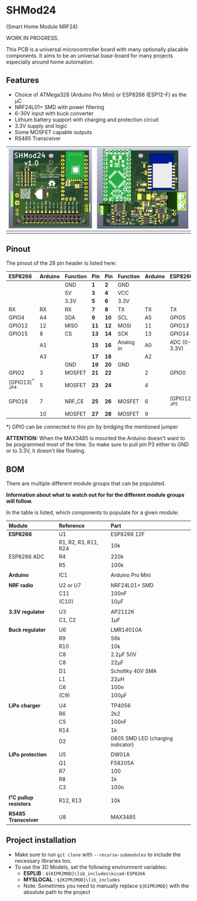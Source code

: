 # SHMod24
(Smart Home Module NRF24)

WORK IN PROGRESS.

This PCB is a universal microcontroller board with many optionally placable components. It aims to be an universal base-board for many projects especially around home automation.

## Features
- Choice of ATMega328 (Arduino Pro Mini) or ESP8266 (ESP12-F) as the µC
- NRF24L01+ SMD with power filtering
- 6-30V input with buck converter
- Lithium battery support with charging and protection circuit
- 3.3V supply and logic
- Some MOSFET capable outputs
- RS485 Transceiver

| ![](doc/3d_back.png) | ![](doc/3d_front.png) |
|:---------------------|:----------------------|
| []()                 | []()                  |

## Pinout
The pinout of the 28 pin header is listed here:

| ESP8266                  | Arduino | Function | Pin    | Pin    | Function  | Arduino | ESP8266                  |
|:-------------------------|:--------|:---------|:-------|:-------|:----------|:--------|:-------------------------|
|                          |         | GND      | **1**  | **2**  | GND       |         |                          |
|                          |         | 5V       | **3**  | **4**  | VCC       |         |                          |
|                          |         | 3.3V     | **5**  | **6**  | 3.3V      |         |                          |
| RX                       | RX      | RX       | **7**  | **8**  | TX        | TX      | TX                       |
| GPIO4                    | A4      | SDA      | **9**  | **10** | SCL       | A5      | GPIO5                    |
| GPIO12                   | 12      | MISO     | **11** | **12** | MOSI      | 11      | GPIO13                   |
| GPIO15                   | 8       | CS       | **13** | **14** | SCK       | 13      | GPIO14                   |
|                          | A1      |          | **15** | **16** | Analog in | A0      | ADC (0-3.3V)             |
|                          | A3      |          | **17** | **18** |           | A2      |                          |
|                          |         | GND      | **19** | **20** | GND       |         |                          |
| GPIO2                    | 3       | MOSFET   | **21** | **22** |           | 2       | GPIO0                    |
| [GPIO13]<sup>* JP4</sup> | 5       | MOSFET   | **23** | **24** |           | 4       |                          |
| GPIO16                   | 7       | NRF_CE   | **25** | **26** | MOSFET    | 6       | [GPIO12]<sup>* JP5</sup> |
|                          | 10      | MOSFET   | **27** | **28** | MOSFET    | 9       |                          |

*) GPIO can be connected to this pin by bridging the mentioned jumper

**ATTENTION:** When the MAX3485 is mounted the Arduino doesn't want to be programmed most of the time. So make sure to pull pin P3 either to GND or to 3.3V, it doesn't like floating.
## BOM
There are multiple different module groups that can be populated.

 **Information about what to watch out for for the different module groups will follow.**

 In the table is listed, which components to populate for a given module:

| Module                   | Reference            | Part                              |
|:-------------------------|:---------------------|:----------------------------------|
| **ESP8266**              | U1                   | ESP8266 12F                       |
|                          | R1, R2, R3, R11, R24 | 10k                               |
| ESP8266 ADC              | R4                   | 220k                              |
|                          | R5                   | 100k                              |
|                          |                      |                                   |
| **Arduino**              | IC1                  | Arduino Pro Mini                  |
|                          |                      |                                   |
| **NRF radio**            | U2 or U7             | NRF24L01+ SMD                     |
|                          | C11                  | 100nF                             |
|                          | (C10)                | 10µF                              |
|                          |                      |                                   |
| **3.3V regulator**       | U3                   | AP2112K                           |
|                          | C1, C2               | 1µF                               |
|                          |                      |                                   |
| **Buck regulator**       | U6                   | LMR14010A                         |
|                          | R9                   | 56k                               |
|                          | R10                  | 10k                               |
|                          | C8                   | 2.2µF 50V                         |
|                          | C8                   | 22µF                              |
|                          | D1                   | Schottky 40V SMA                  |
|                          | L1                   | 22µH                              |
|                          | C6                   | 100n                              |
|                          | (C9)                 | 100µF                             |
|                          |                      |                                   |
| **LiPo charger**         | U4                   | TP4056                            |
|                          | R6                   | 2k2                               |
|                          | C5                   | 100nF                             |
|                          | R14                  | 1k                                |
|                          | D2                   | 0805 SMD LED (charging indicator) |
|                          |                      |                                   |
| **LiPo protection**      | U5                   | DW01A                             |
|                          | Q1                   | FS8205A                           |
|                          | R7                   | 100                               |
|                          | R8                   | 1k                                |
|                          | C3                   | 100n                              |
|                          |                      |                                   |
| **I²C pullup resistors** | R12, R13             | 10k                               |
|                          |                      |                                   |
| **RS485 Transceiver**    | U8                   | MAX3485                           |

## Project installation
- Make sure to run `git clone` with `--recurse-submodules` to include the necessary libraries too.
- To use the 3D Models, set the following environment variables:
  - **ESPLIB** : `${KIPRJMOD}\lib_includes\kicad-ESP8266`
  - **MYSLOCAL** : `${KIPRJMOD}\lib_includes`
  - Note: Sometimes you need to manually replace `${KIPRJMOD}` with the absolute path to the project
